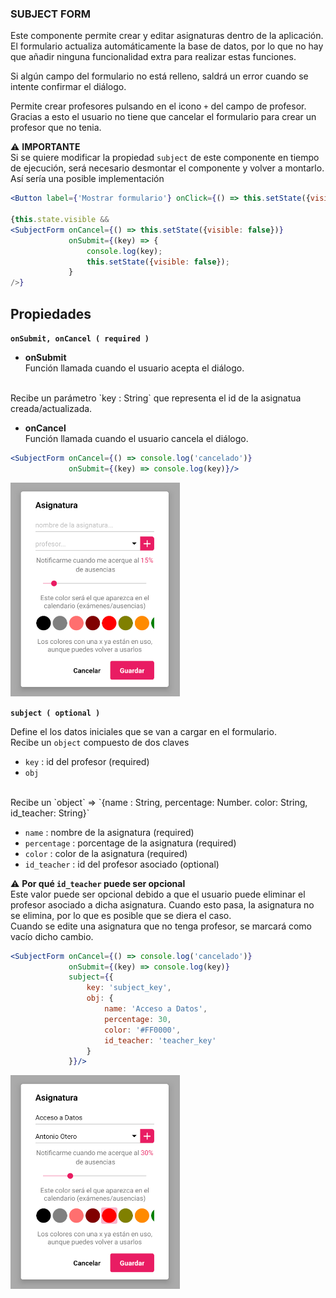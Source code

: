 ### SUBJECT FORM

Este componente permite crear y editar asignaturas dentro de la aplicación.
<br>
El formulario actualiza automáticamente la base de datos, por lo que no hay que añadir ninguna funcionalidad extra para realizar estas funciones.

Si algún campo del formulario no está relleno, saldrá un error cuando se intente confirmar el diálogo.

Permite crear profesores pulsando en el icono `+` del campo de profesor. Gracias a esto el usuario no tiene que cancelar el formulario para crear un profesor que no tenia.

&#9888; **IMPORTANTE**
<br>
Si se quiere modificar la propiedad `subject` de este componente en tiempo de ejecución, será necesario desmontar el componente y volver a montarlo.
<br>
Así sería una posible implementación
```jsx
<Button label={'Mostrar formulario'} onClick={() => this.setState({visible: true})}/>

{this.state.visible && 
<SubjectForm onCancel={() => this.setState({visible: false})}
			 onSubmit={(key) => {
				 console.log(key);
				 this.setState({visible: false});
			 }
/>}
```

**Propiedades**
-

**`onSubmit, onCancel ( required )`**

- **onSubmit**<br>
Función llamada cuando el usuario acepta el diálogo.
<br>
Recibe un parámetro `key : String` que representa el id de la asignatua creada/actualizada.

- **onCancel**<br>
Función llamada cuando el usuario cancela el diálogo.

<div style="page-break-after: always;"></div>

```jsx
<SubjectForm onCancel={() => console.log('cancelado')}
			 onSubmit={(key) => console.log(key)}/>
```
![comp_formSubject](../assets/2_PROTOTYPE/comp_formSubject/comp_formSubject.png)

**`subject ( optional )`**

Define el los datos iniciales que se van a cargar en el formulario.
<br>
Recibe un `object` compuesto de dos claves

- `key` : id del profesor (required)
- `obj`
<br>
Recibe un `object` => `{name : String, percentage: Number. color: String, id_teacher: String}`

  - `name` : nombre de la asignatura (required)
  - `percentage` : porcentage de la asignatura (required)
  - `color` : color de la asignatura (required)
  - `id_teacher` : id del profesor asociado (optional)

<div style="page-break-after: always;"></div>

&#9888; **Por qué `id_teacher` puede ser opcional**
<br>
Este valor puede ser opcional debido a que el usuario puede eliminar el profesor asociado a dicha asignatura. Cuando esto pasa, la asignatura no se elimina, por lo que es posible que se diera el caso.
<br>
Cuando se edite una asignatura que no tenga profesor, se marcará como vacío dicho cambio.

```jsx
<SubjectForm onCancel={() => console.log('cancelado')}
			 onSubmit={(key) => console.log(key)}
			 subject={{
				 key: 'subject_key',
				 obj: {
					 name: 'Acceso a Datos',
					 percentage: 30,
					 color: '#FF0000',
					 id_teacher: 'teacher_key'
				 }
			 }}/>
```
![comp_formSubject_subject](../assets/2_PROTOTYPE/comp_formSubject/comp_formSubject_subject.png)

<div style="page-break-after: always;"></div>